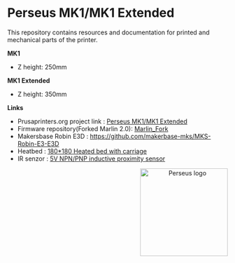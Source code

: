 # Perseus MK1/MK1 Extended

This repository contains resources and documentation for printed and mechanical parts of the printer.

**MK1**
 * Z height: 250mm

**MK1 Extended**
 * Z height: 350mm

**Links**

 * Prusaprinters.org project link : [Perseus MK1/MK1 Extended](https://www.prusaprinters.org/prints/93367-cetus-mk2-plus)
 * Firmware repository(Forked Marlin 2.0): [Marlin_Fork]()
 * Makersbase Robin E3D : https://github.com/makerbase-mks/MKS-Robin-E3-E3D
 * Heatbed : [180*180 Heated bed with carriage](https://www.aliexpress.com/i/1005001540004939.html) 
 * IR senzor : [5V NPN/PNP inductive proximity sensor](https://www.amazon.com/sensing-LJ8A3-2-Z-cylinder-inductive-proximity/dp/B07MMW4SJH) 





<p align="center">
  <img src="https://media.prusaprinters.org/media/prints/93367/images/962427_e1bcec6f-7c7f-407c-af85-4e8f866fd96f/thumbs/cover/1280x960/png/large_display_photo_93367.webp" align="right" width="200" title="Perseus logo">
</p>
